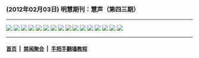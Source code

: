 ### (2012年02月03日) 明慧期刊：慧声（第四三期） 

---

<img src="http://qikan.minghui.org/mhqkpage/qikanimage/2012/02/03/huisheng-43-pdf-online1.png"/> 

<img src="http://qikan.minghui.org/mhqkpage/qikanimage/2012/02/03/huisheng-43-pdf-online2.png"/> 

<img src="http://qikan.minghui.org/mhqkpage/qikanimage/2012/02/03/huisheng-43-pdf-online3.png"/> 

<img src="http://qikan.minghui.org/mhqkpage/qikanimage/2012/02/03/huisheng-43-pdf-online4.png"/> 

<img src="http://qikan.minghui.org/mhqkpage/qikanimage/2012/02/03/huisheng-43-pdf-online5.png"/> 

<img src="http://qikan.minghui.org/mhqkpage/qikanimage/2012/02/03/huisheng-43-pdf-online6.png"/> 

<img src="http://qikan.minghui.org/mhqkpage/qikanimage/2012/02/03/huisheng-43-pdf-online7.png"/> 

<img src="http://qikan.minghui.org/mhqkpage/qikanimage/2012/02/03/huisheng-43-pdf-online8.png"/> 

<img src="http://qikan.minghui.org/mhqkpage/qikanimage/2012/02/03/huisheng-43-pdf-online9.png"/> 

<img src="http://qikan.minghui.org/mhqkpage/qikanimage/2012/02/03/huisheng-43-pdf-online10.png"/> 

<img src="http://qikan.minghui.org/mhqkpage/qikanimage/2012/02/03/huisheng-43-pdf-online11.png"/> 

<img src="http://qikan.minghui.org/mhqkpage/qikanimage/2012/02/03/huisheng-43-pdf-online12.png"/> 

<img src="http://qikan.minghui.org/mhqkpage/qikanimage/2012/02/03/huisheng-43-pdf-online13.png"/> 

<img src="http://qikan.minghui.org/mhqkpage/qikanimage/2012/02/03/huisheng-43-pdf-online14.png"/> 

<img src="http://qikan.minghui.org/mhqkpage/qikanimage/2012/02/03/huisheng-43-pdf-online15.png"/> 

<img src="http://qikan.minghui.org/mhqkpage/qikanimage/2012/02/03/huisheng-43-pdf-online16.png"/> 



---

#### [首页](../../../..) &nbsp;|&nbsp; [禁闻聚合](https://github.com/gfw-breaker/banned-news) &nbsp;|&nbsp; [手把手翻墙教程](https://github.com/gfw-breaker/guides) 